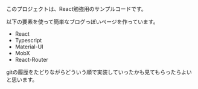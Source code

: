 このプロジェクトは、React勉強用のサンプルコードです。

以下の要素を使って簡単なブログっぽいページを作っています。
* React
* Typescript
* Material-UI
* MobX
* React-Router

gitの履歴をたどりながらどういう順で実装していったかも見てもらったらよいと思います。

